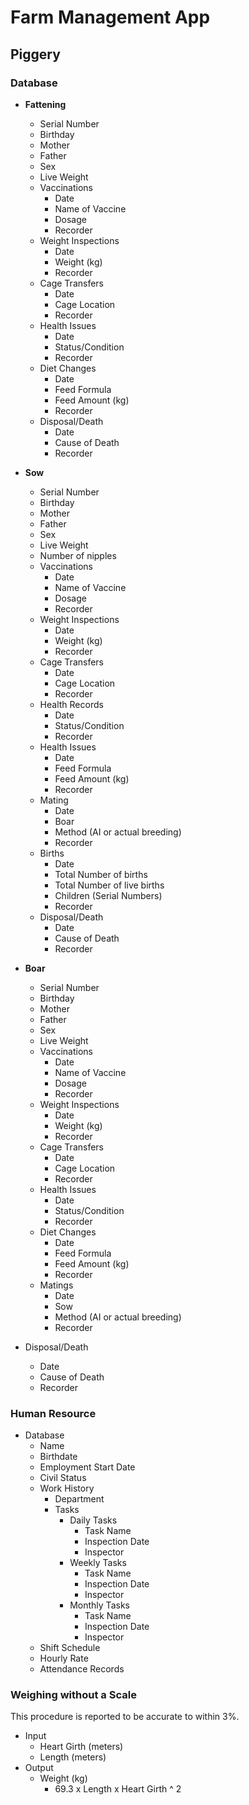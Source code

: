 # Farm Management App

## Piggery

### Database

- **Fattening**

  - Serial Number
  - Birthday
  - Mother
  - Father
  - Sex
  - Live Weight
  - Vaccinations
    - Date
    - Name of Vaccine
    - Dosage
    - Recorder
  - Weight Inspections
    - Date
    - Weight (kg)
    - Recorder
  - Cage Transfers
    - Date
    - Cage Location
    - Recorder
  - Health Issues
    - Date
    - Status/Condition
    - Recorder
  - Diet Changes
    - Date
    - Feed Formula
    - Feed Amount (kg)
    - Recorder
  - Disposal/Death
    - Date
    - Cause of Death
    - Recorder

- **Sow**
  - Serial Number
  - Birthday
  - Mother
  - Father
  - Sex
  - Live Weight
  - Number of nipples
  - Vaccinations
    - Date
    - Name of Vaccine
    - Dosage
    - Recorder
  - Weight Inspections
    - Date
    - Weight (kg)
    - Recorder
  - Cage Transfers
    - Date
    - Cage Location
    - Recorder
  - Health Records
    - Date
    - Status/Condition
    - Recorder
  - Health Issues
    - Date
    - Feed Formula
    - Feed Amount (kg)
    - Recorder
  - Mating
    - Date
    - Boar
    - Method (AI or actual breeding)
    - Recorder
  - Births
    - Date
    - Total Number of births
    - Total Number of live births
    - Children (Serial Numbers)
    - Recorder
  - Disposal/Death
    - Date
    - Cause of Death
    - Recorder

- **Boar**
  - Serial Number
  - Birthday
  - Mother
  - Father
  - Sex
  - Live Weight
  - Vaccinations
    - Date
    - Name of Vaccine
    - Dosage
    - Recorder
  - Weight Inspections
    - Date
    - Weight (kg)
    - Recorder
  - Cage Transfers
    - Date
    - Cage Location
    - Recorder
  - Health Issues
    - Date
    - Status/Condition
    - Recorder
  - Diet Changes
    - Date
    - Feed Formula
    - Feed Amount (kg)
    - Recorder
  - Matings
    - Date
    - Sow
    - Method (AI or actual breeding)
    - Recorder
- Disposal/Death
  - Date
  - Cause of Death
  - Recorder

### Human Resource
- Database
  - Name
  - Birthdate
  - Employment Start Date
  - Civil Status
  - Work History
    - Department
    - Tasks
      - Daily Tasks
        - Task Name
        - Inspection Date
        - Inspector
      - Weekly Tasks
        - Task Name
        - Inspection Date
        - Inspector
      - Monthly Tasks
        - Task Name
        - Inspection Date
        - Inspector
  - Shift Schedule
  - Hourly Rate
  - Attendance Records

### Weighing without a Scale

This procedure is reported to be accurate to within 3%.

- Input
  - Heart Girth (meters)
  - Length (meters)
- Output
  - Weight (kg)
    - 69.3 x Length x Heart Girth ^ 2
